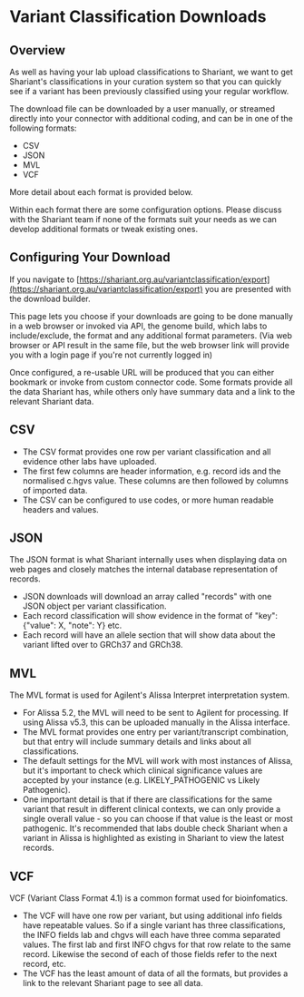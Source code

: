 # Variant Classification Downloads

## Overview

As well as having your lab upload classifications to Shariant, we want to get Shariant's classifications in your curation system so that you can quickly see if a variant has been previously classified using your regular workflow.

The download file can be downloaded by a user manually, or streamed directly into your connector with additional coding, and can be in one of the following formats:
* CSV
* JSON
* MVL
* VCF

More detail about each format is provided below.

Within each format there are some configuration options.
Please discuss with the Shariant team if none of the formats suit your needs as we can develop additional formats or tweak existing ones.

## Configuring Your Download

If you navigate to
[https://shariant.org.au/variantclassification/export](https://shariant.org.au/variantclassification/export)
you are presented with the download builder.

This page lets you choose if your downloads are going to be done manually in a web browser or invoked via API, the genome build, which labs to include/exclude, the format and any additional format parameters.
(Via web browser or API result in the same file, but the web browser link will provide you with a login page if you're not currently logged in)

Once configured, a re-usable URL will be produced that you can either bookmark or invoke from custom connector code.
Some formats provide all the data Shariant has, while others only have summary data and a link to the relevant Shariant data.

## CSV

* The CSV format provides one row per variant classification and all evidence other labs have uploaded.
* The first few columns are header information, e.g. record ids and the normalised c.hgvs value. These columns are then followed by columns of imported data.
* The CSV can be configured to use codes, or more human readable headers and values.

## JSON

The JSON format is what Shariant internally uses when displaying data on web pages and closely matches the internal database representation of records.

* JSON downloads will download an array called "records" with one JSON object per variant classification.
* Each record classification will show evidence in the format of "key": {"value": X, "note": Y} etc.
* Each record will have an allele section that will show data about the variant lifted over to GRCh37 and GRCh38.

## MVL

The MVL format is used for Agilent's Alissa Interpret interpretation system. 

* For Alissa 5.2, the MVL will need to be sent to Agilent for processing. If using Alissa v5.3, this can be uploaded manually in the Alissa interface.
* The MVL format provides one entry per variant/transcript combination, but that entry will include summary details and links about all classifications.
* The default settings for the MVL will work with most instances of Alissa, but it's important to check which clinical significance values are accepted by your instance (e.g. LIKELY_PATHOGENIC vs Likely Pathogenic).
* One important detail is that if there are classifications for the same variant that result in different clinical contexts, we can only provide a single overall value - so you can choose if that value is the least or most pathogenic. It's recommended that labs double check Shariant when a variant in Alissa is highlighted as existing in Shariant to view the latest records.

## VCF

VCF (Variant Class Format 4.1) is a common format used for bioinfomatics.

* The VCF will have one row per variant, but using additional info fields have repeatable values. So if a single variant has three classifications, the INFO fields lab and chgvs will each have three comma separated values. The first lab and first INFO chgvs for that row relate to the same record. Likewise the second of each of those fields refer to the next record, etc.
* The VCF has the least amount of data of all the formats, but provides a link to the relevant Shariant page to see all data.
